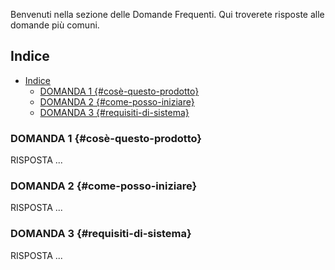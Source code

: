 Benvenuti nella sezione delle Domande Frequenti. Qui troverete risposte alle domande più comuni.

## Indice

- [Indice](#indice)
  - [DOMANDA 1 {#cosè-questo-prodotto}](#domanda-1-cosè-questo-prodotto)
  - [DOMANDA 2 {#come-posso-iniziare}](#domanda-2-come-posso-iniziare)
  - [DOMANDA 3 {#requisiti-di-sistema}](#domanda-3-requisiti-di-sistema)

### DOMANDA 1 {#cosè-questo-prodotto}

RISPOSTA ...

### DOMANDA 2 {#come-posso-iniziare}

RISPOSTA ...

### DOMANDA 3 {#requisiti-di-sistema}

RISPOSTA ...
